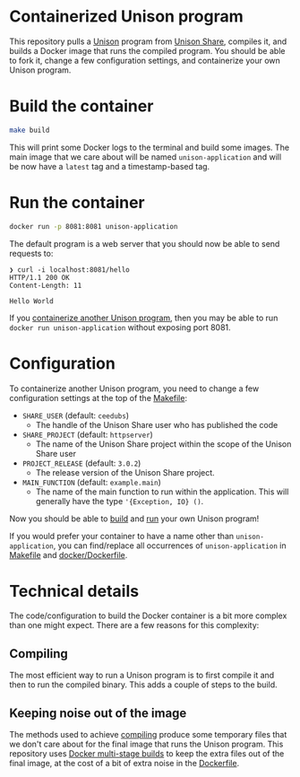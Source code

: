 # Containerized Unison program

This repository pulls a [Unison][unison] program from [Unison Share][share], compiles it, and builds a Docker image that runs the compiled program. You should be able to fork it, change a few configuration settings, and containerize your own Unison program.

# Build the container

```sh
make build
```

This will print some Docker logs to the terminal and build some images. The main image that we care about will be named `unison-application` and will be now have a `latest` tag and a timestamp-based tag.

# Run the container

```sh
docker run -p 8081:8081 unison-application
```

The default program is a web server that you should now be able to send requests to:

```
❯ curl -i localhost:8081/hello
HTTP/1.1 200 OK
Content-Length: 11

Hello World
```

If you [containerize another Unison program](#configuration), then you may be able to run `docker run unison-application` without exposing port 8081.

# Configuration

To containerize another Unison program, you need to change a few configuration settings at the top of the [Makefile](Makefile):

- `SHARE_USER` (default: `ceedubs`)
  - The handle of the Unison Share user who has published the code
- `SHARE_PROJECT` (default: `httpserver`)
  - The name of the Unison Share project within the scope of the Unison Share user
- `PROJECT_RELEASE` (default: `3.0.2`)
  - The release version of the Unison Share project.
- `MAIN_FUNCTION` (default: `example.main`)
  - The name of the main function to run within the application. This will generally have the type `'{Exception, IO} ()`.

Now you should be able to [build](#build-the-container) and [run](#run-the-container) your own Unison program!

If you would prefer your container to have a name other than `unison-application`, you can find/replace all occurrences of `unison-application` in [Makefile](Makefile) and [docker/Dockerfile][dockerfile].

# Technical details

The code/configuration to build the Docker container is a bit more complex than one might expect. There are a few reasons for this complexity:

## Compiling

The most efficient way to run a Unison program is to first compile it and then to run the compiled binary. This adds a couple of steps to the build.

## Keeping noise out of the image

The methods used to achieve [compiling](#compiling) produce some temporary files that we don't care about for the final image that runs the Unison program. This repository uses [Docker multi-stage builds](https://docs.docker.com/build/building/multi-stage/) to keep the extra files out of the final image, at the cost of a bit of extra noise in the [Dockerfile][dockerfile].

[docker]: https://www.docker.com/
[dockerfile]: docker/Dockerfile
[share]: https://share.unison-lang.org/
[unison]: https://www.unison-lang.org/
